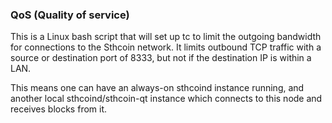 ### QoS (Quality of service) ###

This is a Linux bash script that will set up tc to limit the outgoing bandwidth for connections to the Sthcoin network. It limits outbound TCP traffic with a source or destination port of 8333, but not if the destination IP is within a LAN.

This means one can have an always-on sthcoind instance running, and another local sthcoind/sthcoin-qt instance which connects to this node and receives blocks from it.
